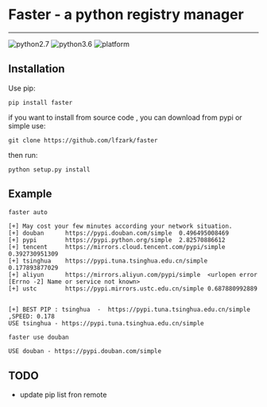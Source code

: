 # Faster - a  python registry manager

---- 


![python2.7](https://img.shields.io/badge/python-2.7-green.svg?branch=master)
![python3.6](https://img.shields.io/badge/python-3.6-green.svg?branch=master)
![platform](https://img.shields.io/conda/pn/conda-forge/python.svg)

## Installation 
Use pip: 
```
pip install faster 
```

if you want to install from source code , you can download from pypi or simple use: 
```
git clone https://github.com/lfzark/faster
```
then run: 
```
python setup.py install 
```

## Example 

```bash
faster auto

```

```log
[+] May cost your few minutes according your network situation.
[+] douban      https://pypi.douban.com/simple  0.496495008469
[+] pypi        https://pypi.python.org/simple  2.82570886612
[+] tencent     https://mirrors.cloud.tencent.com/pypi/simple   0.392730951309
[+] tsinghua    https://pypi.tuna.tsinghua.edu.cn/simple        0.177893877029
[+] aliyun      https://mirrors.aliyun.com/pypi/simple  <urlopen error [Errno -2] Name or service not known>
[+] ustc        https://pypi.mirrors.ustc.edu.cn/simple 0.687880992889


[+] BEST PIP : tsinghua  -  https://pypi.tuna.tsinghua.edu.cn/simple ,SPEED: 0.178
USE tsinghua - https://pypi.tuna.tsinghua.edu.cn/simple

```


```
faster use douban

```

```log
USE douban - https://pypi.douban.com/simple
```

## TODO

-  update pip list fron remote